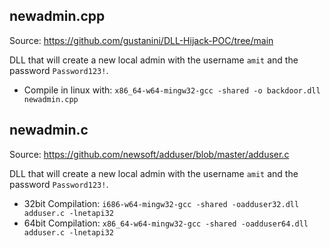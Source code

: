## newadmin.cpp
Source: https://github.com/gustanini/DLL-Hijack-POC/tree/main 

DLL that will create a new local admin with the username `amit` and the password `Password123!`. 
- Compile in linux with: `x86_64-w64-mingw32-gcc -shared -o backdoor.dll newadmin.cpp` 

## newadmin.c
Source: https://github.com/newsoft/adduser/blob/master/adduser.c

DLL that will create a new local admin with the username `amit` and the password `Password123!`.
- 32bit Compilation: `i686-w64-mingw32-gcc -shared -oadduser32.dll adduser.c -lnetapi32`
- 64bit Compilation: `x86_64-w64-mingw32-gcc -shared -oadduser64.dll adduser.c -lnetapi32`
